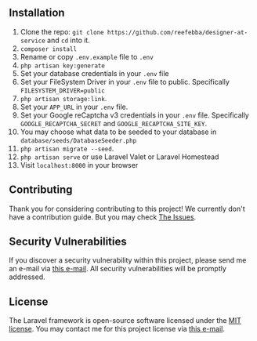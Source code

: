 ## Installation

1. Clone the repo: `git clone https://github.com/reefebba/designer-at-service` and `cd` into it.
1. `composer install`
1. Rename or copy `.env.example` file to `.env`
1. `php artisan key:generate`
1. Set your database credentials in your `.env` file
1. Set your FileSystem Driver in your `.env` file to public. Specifically `FILESYSTEM_DRIVER=public`
1. `php artisan storage:link`.
1. Set your `APP_URL` in your `.env` file.
1. Set your Google reCaptcha v3 credentials in your `.env` file. Specifically `GOOGLE_RECAPTCHA_SECRET` and `GOOGLE_RECAPTCHA_SITE_KEY`. 
1. You may choose what data to be seeded to your database in `database/seeds/DatabaseSeeder.php`
1. `php artisan migrate --seed`.
1. `php artisan serve` or use Laravel Valet or Laravel Homestead
1. Visit `localhost:8000` in your browser

## Contributing

Thank you for considering contributing to this project! We currently don't have a contribution guide. But you may check [The Issues](https://github.com/reefebba/designer-at-service/issues).

## Security Vulnerabilities

If you discover a security vulnerability within this project, please send me an  e-mail via [this e-mail](rifebba@gmail.com). All security vulnerabilities will be promptly addressed.

## License

The Laravel framework is open-source software licensed under the [MIT license](https://opensource.org/licenses/MIT). 
You may contact me for this project license via [this e-mail](rifebba@gmail.com).
